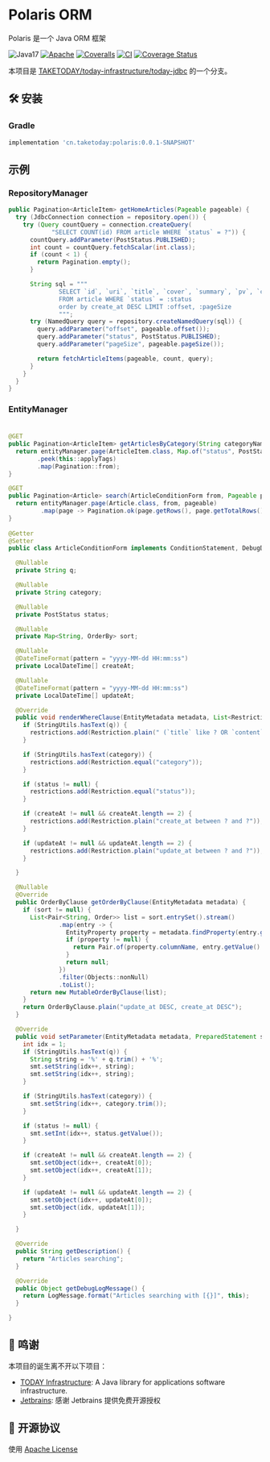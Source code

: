 # Polaris ORM

Polaris 是一个 Java ORM 框架

![Java17](https://img.shields.io/badge/JDK-17+-success.svg)
[![Apache](https://img.shields.io/badge/License-Apache_v2-blue.svg)](./LICENSE)
[![Coveralls](https://github.com/polaris-orm/polaris/actions/workflows/coveralls.yaml/badge.svg)](https://github.com/polaris-orm/polaris/actions/workflows/coveralls.yaml)
[![CI](https://github.com/polaris-orm/polaris/actions/workflows/multi-env.yaml/badge.svg)](https://github.com/polaris-orm/polaris/actions/workflows/multi-env.yaml)
[![Coverage Status](https://coveralls.io/repos/github/polaris-orm/polaris/badge.svg?branch=main)](https://coveralls.io/github/polaris-orm/polaris?branch=main)


本项目是 [TAKETODAY/today-infrastructure/today-jdbc](https://github.com/TAKETODAY/today-infrastructure/tree/master/today-jdbc) 的一个分支。


## 🛠️ 安装

### Gradle

```groovy
implementation 'cn.taketoday:polaris:0.0.1-SNAPSHOT'
```


## 示例

### RepositoryManager

```java
public Pagination<ArticleItem> getHomeArticles(Pageable pageable) {
  try (JdbcConnection connection = repository.open()) {
    try (Query countQuery = connection.createQuery(
            "SELECT COUNT(id) FROM article WHERE `status` = ?")) {
      countQuery.addParameter(PostStatus.PUBLISHED);
      int count = countQuery.fetchScalar(int.class);
      if (count < 1) {
        return Pagination.empty();
      }

      String sql = """
              SELECT `id`, `uri`, `title`, `cover`, `summary`, `pv`, `create_at`
              FROM article WHERE `status` = :status
              order by create_at DESC LIMIT :offset, :pageSize
              """;
      try (NamedQuery query = repository.createNamedQuery(sql)) {
        query.addParameter("offset", pageable.offset());
        query.addParameter("status", PostStatus.PUBLISHED);
        query.addParameter("pageSize", pageable.pageSize());

        return fetchArticleItems(pageable, count, query);
      }
    }
  }
}
```

### EntityManager

### 
```java

@GET
public Pagination<ArticleItem> getArticlesByCategory(String categoryName, Pageable pageable) { 
  return entityManager.page(ArticleItem.class, Map.of("status", PostStatus.PUBLISHED, "category", categoryName), pageable)
        .peek(this::applyTags)
        .map(Pagination::from);
}

@GET
public Pagination<Article> search(ArticleConditionForm from, Pageable pageable) { 
  return entityManager.page(Article.class, from, pageable)
         .map(page -> Pagination.ok(page.getRows(), page.getTotalRows().intValue(), pageable));
}
  
@Getter
@Setter
public class ArticleConditionForm implements ConditionStatement, DebugDescriptive {

  @Nullable
  private String q;

  @Nullable
  private String category;

  @Nullable
  private PostStatus status;

  @Nullable
  private Map<String, OrderBy> sort;

  @Nullable
  @DateTimeFormat(pattern = "yyyy-MM-dd HH:mm:ss")
  private LocalDateTime[] createAt;

  @Nullable
  @DateTimeFormat(pattern = "yyyy-MM-dd HH:mm:ss")
  private LocalDateTime[] updateAt;

  @Override
  public void renderWhereClause(EntityMetadata metadata, List<Restriction> restrictions) {
    if (StringUtils.hasText(q)) {
      restrictions.add(Restriction.plain(" (`title` like ? OR `content` like ? )"));
    }

    if (StringUtils.hasText(category)) {
      restrictions.add(Restriction.equal("category"));
    }

    if (status != null) {
      restrictions.add(Restriction.equal("status"));
    }

    if (createAt != null && createAt.length == 2) {
      restrictions.add(Restriction.plain("create_at between ? and ?"));
    }

    if (updateAt != null && updateAt.length == 2) {
      restrictions.add(Restriction.plain("update_at between ? and ?"));
    }

  }

  @Nullable
  @Override
  public OrderByClause getOrderByClause(EntityMetadata metadata) {
    if (sort != null) {
      List<Pair<String, Order>> list = sort.entrySet().stream()
              .map(entry -> {
                EntityProperty property = metadata.findProperty(entry.getKey());
                if (property != null) {
                  return Pair.of(property.columnName, entry.getValue().order);
                }
                return null;
              })
              .filter(Objects::nonNull)
              .toList();
      return new MutableOrderByClause(list);
    }
    return OrderByClause.plain("update_at DESC, create_at DESC");
  }

  @Override
  public void setParameter(EntityMetadata metadata, PreparedStatement smt) throws SQLException {
    int idx = 1;
    if (StringUtils.hasText(q)) {
      String string = '%' + q.trim() + '%';
      smt.setString(idx++, string);
      smt.setString(idx++, string);
    }

    if (StringUtils.hasText(category)) {
      smt.setString(idx++, category.trim());
    }

    if (status != null) {
      smt.setInt(idx++, status.getValue());
    }

    if (createAt != null && createAt.length == 2) {
      smt.setObject(idx++, createAt[0]);
      smt.setObject(idx++, createAt[1]);
    }

    if (updateAt != null && updateAt.length == 2) {
      smt.setObject(idx++, updateAt[0]);
      smt.setObject(idx, updateAt[1]);
    }

  }

  @Override
  public String getDescription() {
    return "Articles searching";
  }

  @Override
  public Object getDebugLogMessage() {
    return LogMessage.format("Articles searching with [{}]", this);
  }

}

```

## 🙏 鸣谢

本项目的诞生离不开以下项目：

* [TODAY Infrastructure](https://github.com/TAKETODAY/today-infrastructure): A Java library for applications software infrastructure.
* [Jetbrains](https://www.jetbrains.com/?from=https://github.com/polaris-orm/polaris): 感谢 Jetbrains 提供免费开源授权

## 📄 开源协议

使用 [Apache License](https://github.com/polaris-orm/polaris/blob/master/LICENSE)

